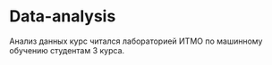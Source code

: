 # Data-analysis
Анализ данных курс читался лабораторией ИТМО по машинному обучению студентам 3 курса.
